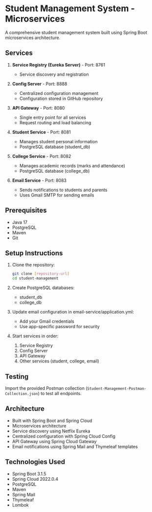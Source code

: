 # Student Management System - Microservices

A comprehensive student management system built using Spring Boot microservices architecture.

## Services

1. **Service Registry (Eureka Server)** - Port: 8761
   - Service discovery and registration

2. **Config Server** - Port: 8888
   - Centralized configuration management
   - Configuration stored in GitHub repository

3. **API Gateway** - Port: 8080
   - Single entry point for all services
   - Request routing and load balancing

4. **Student Service** - Port: 8081
   - Manages student personal information
   - PostgreSQL database (student_db)

5. **College Service** - Port: 8082
   - Manages academic records (marks and attendance)
   - PostgreSQL database (college_db)

6. **Email Service** - Port: 8083
   - Sends notifications to students and parents
   - Uses Gmail SMTP for sending emails

## Prerequisites

- Java 17
- PostgreSQL
- Maven
- Git

## Setup Instructions

1. Clone the repository:
   ```bash
   git clone [repository-url]
   cd student-management
   ```

2. Create PostgreSQL databases:
   - student_db
   - college_db

3. Update email configuration in email-service/application.yml:
   - Add your Gmail credentials
   - Use app-specific password for security

4. Start services in order:
   1. Service Registry
   2. Config Server
   3. API Gateway
   4. Other services (student, college, email)

## Testing

Import the provided Postman collection (`Student-Management-Postman-Collection.json`) to test all endpoints.

## Architecture

- Built with Spring Boot and Spring Cloud
- Microservices architecture
- Service discovery using Netflix Eureka
- Centralized configuration with Spring Cloud Config
- API Gateway using Spring Cloud Gateway
- Email notifications using Spring Mail and Thymeleaf templates

## Technologies Used

- Spring Boot 3.1.5
- Spring Cloud 2022.0.4
- PostgreSQL
- Maven
- Spring Mail
- Thymeleaf
- Lombok
